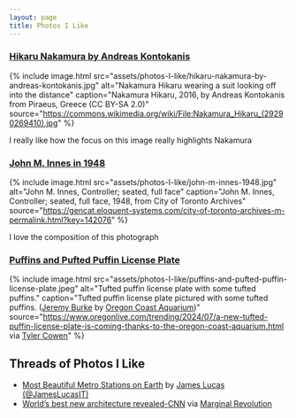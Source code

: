 ```yaml
---
layout: page
title: Photos I Like
---
```


### [Hikaru Nakamura by Andreas Kontokanis](https://commons.wikimedia.org/wiki/File:Nakamura_Hikaru_(29290269410).jpg)

{% include image.html 
    src="assets/photos-I-like/hikaru-nakamura-by-andreas-kontokanis.jpg"
    alt="Nakamura Hikaru wearing a suit looking off into the distance" 
    caption="Nakamura Hikaru, 2016, by Andreas Kontokanis from Piraeus, Greece (CC BY-SA 2.0)"
    source="https://commons.wikimedia.org/wiki/File:Nakamura_Hikaru_(29290269410).jpg"
%}

I really like how the focus on this image really highlights Nakamura


### [John M. Innes in 1948](https://gencat.eloquent-systems.com/city-of-toronto-archives-m-permalink.html?key=142076)

{% include image.html 
    src="assets/photos-I-like/john-m-innes-1948.jpg" 
    alt="John M. Innes, Controller; seated, full face" 
    caption="John M. Innes, Controller; seated, full face, 1948, from City of Toronto Archives"
    source="https://gencat.eloquent-systems.com/city-of-toronto-archives-m-permalink.html?key=142076"
%}

I love the composition of this photograph

### [Puffins and Pufted Puffin License Plate](https://www.oregonlive.com/trending/2024/07/a-new-tufted-puffin-license-plate-is-coming-thanks-to-the-oregon-coast-aquarium.html)

{% include image.html 
    src="assets/photos-I-like/puffins-and-pufted-puffin-license-plate.jpeg" 
    alt="Tufted puffin license plate with some tufted puffins." 
    caption="Tufted puffin license plate pictured with some tufted puffins. ([Jeremy Burke](https://www.linkedin.com/in/jeremy-burke-4367411/) by [Oregon Coast Aquarium](https://ktvl.com/news/local/gallery/new-oregon-coast-aquarium-license-plate-to-support-wildlife-rehabilitation-efforts?photo=5))"
    source="https://www.oregonlive.com/trending/2024/07/a-new-tufted-puffin-license-plate-is-coming-thanks-to-the-oregon-coast-aquarium.html via [Tyler Cowen](https://marginalrevolution.com/marginalrevolution/2024/07/friday-assorted-links-477.html?utm_source=rss&utm_medium=rss&utm_campaign=friday-assorted-links-477#:~:text=management%20so%20male%3F-,6.%20mie%3A%20oregon%20puffin%20license%20plates.,-7.%20For%20the)"
%}


## Threads of Photos I Like
- [Most Beautiful Metro Stations on Earth](https://x.com/JamesLucasIT/status/1808915462731747614) by [James Lucas (@JamesLucasIT)](https://x.com/JamesLucasIT)
- [World’s best new architecture revealed-CNN](https://www.cnn.com/2024/07/10/style/waf-awards-2024-best-new-architecture/index.html) via [Marginal Revolution](https://marginalrevolution.com/marginalrevolution/2024/07/friday-assorted-links-477.html?utm_source=rss&utm_medium=rss&utm_campaign=friday-assorted-links-477#:~:text=4.%20new%20architectural%20citations.)